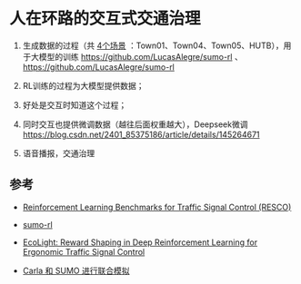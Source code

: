 
# 人在环路的交互式交通治理

1. 生成数据的过程（共 [4个场景](https://github.com/OpenHUTB/carla/tree/OpenHUTB/Co-Simulation/Sumo) ：Town01、Town04、Town05、HUTB），用于大模型的训练 https://github.com/LucasAlegre/sumo-rl 、https://github.com/LucasAlegre/sumo-rl 

2. RL训练的过程为大模型提供数据；

3. 好处是交互时知道这个过程；

4. 同时交互也提供微调数据（越往后面权重越大），Deepseek微调 https://blog.csdn.net/2401_85375186/article/details/145264671

5. 语音播报，交通治理


## 参考

* [Reinforcement Learning Benchmarks for Traffic Signal Control (RESCO)](https://github.com/Pi-Star-Lab/RESCO)

* [sumo-rl](https://github.com/LucasAlegre/sumo-rl)

* [EcoLight: Reward Shaping in Deep Reinforcement Learning for Ergonomic Traffic Signal Control](https://s3.us-east-1.amazonaws.com/climate-change-ai/papers/neurips2021/43/paper.pdf)

* [Carla 和 SUMO 进行联合模拟](https://openhutb.github.io/carla_doc/adv_sumo/)


